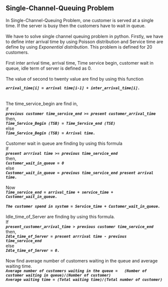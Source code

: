 ## Single-Channel-Queuing Problem 
In Single-Channel-Queuing Problem, one customer is served at a single time. If the server is busy then the customers have to wait in queue.<br/><br/>
We have to solve single channel queuing problem in python. Firstly, we have to define inter arrival time by using Poisson distribution and Service time are define by using
*Exponential distribution*. This problem is defined for 20 customers.<br/><br/>
First inter arrival time, arrival time, Time service begin, customer wait in queue, idle term of server is defined as 0.<br/><br/>
The value of second to twenty value are find by using this function <br/>
        <div class="text-green mb-2 ml-4">***`arrival_time[i] = arrival time[i-1] + inter_arrival_time[i].`***</div><br/><br/>
The time_service_begin are find in,<br/> if<br/> ***`previous customer time_service_end >= present customer_arrival_time`*** <br/>then, <br/>***`Time_Service_Begin (TSB) = Time_Service_end (TSE)`***<br/> else<br/>***`Time_Service_Begin (TSB) = Arrival time.`***<br/><br/>
Customer wait in queue are finding by using this formula <br/>If<br/> ***`present arrrival time >= previous time_service_end`*** <br/>then,<br/> ***`Customer_wait_in_queue = 0`***<br/> else <br/>***`Customer_wait_in_queue = previous time_service_end present arrival time.`***<br/><br/>
Now<br/> ***`Time_service_end = arrival_time + service_time + Customer_wait_in_queue.`***<br/><br/>
***`The customer spend in system = Service_time + Customer_wait_in_queue.`*** <br/><br/>
Idle_time_of_Server are finding by using this formula.<br/>
 If<br/> ***`present_customer_arrival_time > previous customer time_service_end`***<br/> then,<br/> ***`Idle_time_of_Server = present arrrival time - previous time_service_end`***<br/> else<br/> ***`Idle_time_of_Server = 0.`***<br/><br/>
Now find average number of customers waiting in the queue and average waiting time.<br/>
	***`Average number of customers waiting in the queue =   (Number of customer waiting in queue)/(Number of customer)`***<br/>
	***`Average waiting time = (Total waiting time)/(Total number of customer)`***<br/>
    
